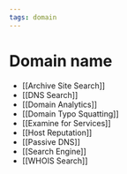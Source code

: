 ```yaml
---
tags: domain
---
```


# Domain name

- [[Archive Site Search]]
- [[DNS Search]]
- [[Domain Analytics]]
- [[Domain Typo Squatting]]
- [[Examine for Services]]
- [[Host Reputation]]
- [[Passive DNS]]
- [[Search Engine]]
- [[WHOIS Search]]